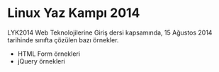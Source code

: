 # Linux Yaz Kampı 2014

LYK2014 Web Teknolojilerine Giriş dersi kapsamında, 15 Ağustos 2014 tarihinde sınıfta çözülen bazı örnekler.

* HTML Form örnekleri
* jQuery örnekleri

